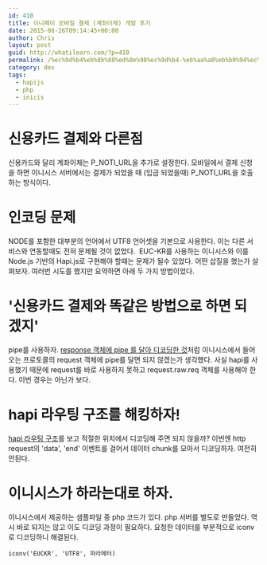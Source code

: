 ```yaml
---
id: 410
title: 이니페이 모바일 결제 (계좌이체) 개발 후기
date: 2015-06-26T09:14:45+00:00
author: Chris
layout: post
guid: http://whatilearn.com/?p=410
permalink: /%ec%9d%b4%eb%8b%88%ed%8e%98%ec%9d%b4-%eb%aa%a8%eb%b0%94%ec%9d%bc-%ea%b2%b0%ec%a0%9c-%ea%b3%84%ec%a2%8c%ec%9d%b4%ec%b2%b4-%ea%b0%9c%eb%b0%9c-%ed%9b%84%ea%b8%b0/
category: dev
tags:
  - hapijs
  - php
  - inicis
---
```

<h1>신용카드 결제와 다른점</h1>
신용카드와 달리 계좌이체는 P_NOTI_URL을 추가로 설정한다. 모바일에서 결제 신청을 하면 이니시스 서버에서는 결제가 되었을 때 (입금 되었을때) P_NOTI_URL을 호출하는 방식이다.
<h1>인코딩 문제</h1>
NODE를 포함한 대부분의 언어에서 UTF8 언어셋을 기본으로 사용한다. 이는 다른 서비스와 연동할때도 전혀 문제될 것이 없었다.  EUC-KR를 사용하는 이니시스와 이를 Node.js 기반의 Hapi.js로 구현해야 할때는 문제가 될수 있었다. 어떤 삽질을 했는가 살펴보자. 여러번 시도를 했지만 요약하면 아래 두 가지 방법이었다.
<h1>'신용카드 결제와 똑같은 방법으로 하면 되겠지'</h1>
pipe를 사용하자. <a href="https://github.com/ashtuchkin/iconv-lite/wiki/Use-Buffers-when-decoding#solution">response 객체에 pipe 를 달아 디코딩한 것</a>처럼 이니시스에서 들어오는 프로토콜의 request 객체에 pipe를 달면 되지 않겠는가 생각했다. 사실 hapi를 사용했기 때문에 request를 바로 사용하지 못하고 request.raw.req 객체를 사용해야 한다. 이번 경우는 아닌가 보다.
<h1>hapi 라우팅 구조를 해킹하자!</h1>
<a href="http://hapijs.com/api#requests">hapi 라우팅 구조</a>를 보고 적절한 위치에서 디코딩해 주면 되지 않을까? 이번엔 http request의 'data', 'end' 이벤트를 걸어서 데이터 chunk를 모아서 디코딩하자. 여전히 안된다.
<h1>이니시스가 하라는대로 하자.</h1>
이니시스에서 제공하는 샘플파일 중 php 코드가 있다. php 서버를 별도로 만들었다. 역시 바로 되지는 않고 이도 디코딩 과정이 필요하다. 요청한 데이터를 부분적으로 iconv로 디코딩하니 해결된다.

`iconv('EUCKR', 'UTF8', 파라메터)`

&nbsp;
